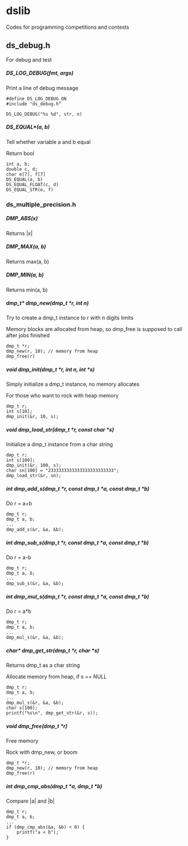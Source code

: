 dslib
=============
Codes for programming competitions and contests


## ds_debug.h

For debug and test

##### DS_LOG_DEBUG(fmt, args)

Print a line of debug message

    #define DS_LOG_DEBUG_ON
    #include "ds_debug.h"

    DS_LOG_DEBUG("%s %d", str, n)

##### DS_EQUAL*(a, b)

Tell whether variable a and b equal

Return bool

    int a, b;
    double c, d;
    char e[7], f[7]
    DS_EQUAL(a, b)
    DS_EQUAL_FLOAT(c, d)
    DS_EQUAL_STR(e, f)

### ds_multiple_precision.h

##### DMP_ABS(x)

Returns |x|

##### DMP_MAX(a, b)

Returns max(a, b)

##### DMP_MIN(a, b)

Returns min(a, b)

##### dmp_t* dmp_new(dmp_t *r, int n)

Try to create a dmp_t instance to r with n digits limits

Memory blocks are allocated from heap, so dmp_free is supposed to call after jobs finished

	dmp_t *r;
	dmp_new(r, 10); // memory from heap
	dmp_free(r)

##### void dmp_init(dmp_t *r, int n, int *s)

Simply initialize a dmp_t instance, no memory allocates

For those who want to rock with heap memory

	dmp_t r;
	int s[10];
	dmp_init(&r, 10, s);
	
##### void dmp_load_str(dmp_t *r, const char *s)

Initialize a dmp_t instance from a char string

	dmp_t r;
	int s[100];
	dmp_init(&r, 100, s);
	char sn[100] = "2333333333333333333333333";
	dmp_load_str(&r, sn);
	
##### int dmp_add_s(dmp_t *r, const dmp_t *a, const dmp_t *b)

Do r = a+b

	dmp_t r;
	dmp_t a, b;
	...
	dmp_add_s(&r, &a, &b);

##### int dmp_sub_s(dmp_t *r, const dmp_t *a, const dmp_t *b)

Do r = a-b
	
	dmp_t r;
	dmp_t a, b;
	...
	dmp_sub_s(&r, &a, &b);

##### int dmp_mul_s(dmp_t *r, const dmp_t *a, const dmp_t *b)

Do r = a*b
	
	dmp_t r;
	dmp_t a, b;
	...
	dmp_mul_s(&r, &a, &b);

##### char*   dmp_get_str(dmp_t *r, char *s)

Returns dmp_t as a char string

Allocate memory from heap, if s == NULL

	dmp_t r;
	dmp_t a, b;
	...
	dmp_mul_s(&r, &a, &b);
	char s[100];
	printf("%s\n", dmp_get_str(&r, s));

##### void    dmp_free(dmp_t *r)

Free memory

Rock with dmp_new, or boom

	dmp_t *r;
	dmp_new(r, 10); // memory from heap
	dmp_free(r)
	
##### int     dmp_cmp_abs(dmp_t *a, dmp_t *b)

Compare |a| and |b|

	dmp_t r;
	dmp_t a, b;
	...
	if (dmp_cmp_abs(&a, &b) < 0) {
		printf("a < b");
	}
